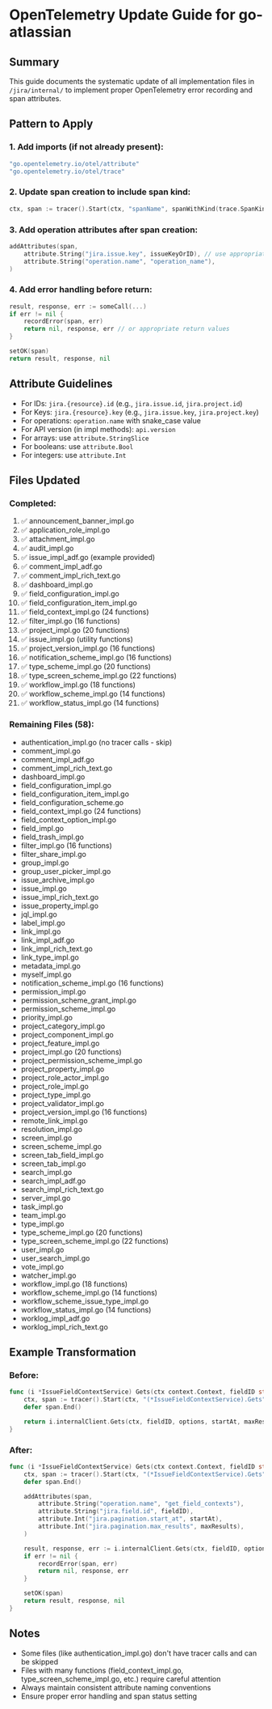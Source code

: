 # OpenTelemetry Update Guide for go-atlassian

## Summary

This guide documents the systematic update of all implementation files in `/jira/internal/` to implement proper OpenTelemetry error recording and span attributes.

## Pattern to Apply

### 1. Add imports (if not already present):
```go
"go.opentelemetry.io/otel/attribute"
"go.opentelemetry.io/otel/trace"
```

### 2. Update span creation to include span kind:
```go
ctx, span := tracer().Start(ctx, "spanName", spanWithKind(trace.SpanKindClient))
```

### 3. Add operation attributes after span creation:
```go
addAttributes(span,
    attribute.String("jira.issue.key", issueKeyOrID), // use appropriate attributes
    attribute.String("operation.name", "operation_name"),
)
```

### 4. Add error handling before return:
```go
result, response, err := someCall(...)
if err != nil {
    recordError(span, err)
    return nil, response, err // or appropriate return values
}

setOK(span)
return result, response, nil
```

## Attribute Guidelines

- For IDs: `jira.{resource}.id` (e.g., `jira.issue.id`, `jira.project.id`)
- For Keys: `jira.{resource}.key` (e.g., `jira.issue.key`, `jira.project.key`)
- For operations: `operation.name` with snake_case value
- For API version (in impl methods): `api.version`
- For arrays: use `attribute.StringSlice`
- For booleans: use `attribute.Bool`
- For integers: use `attribute.Int`

## Files Updated

### Completed:
1. ✅ announcement_banner_impl.go
2. ✅ application_role_impl.go
3. ✅ attachment_impl.go
4. ✅ audit_impl.go
5. ✅ issue_impl_adf.go (example provided)
6. ✅ comment_impl_adf.go
7. ✅ comment_impl_rich_text.go
8. ✅ dashboard_impl.go
9. ✅ field_configuration_impl.go
10. ✅ field_configuration_item_impl.go
11. ✅ field_context_impl.go (24 functions)
12. ✅ filter_impl.go (16 functions)
13. ✅ project_impl.go (20 functions)
14. ✅ issue_impl.go (utility functions)
15. ✅ project_version_impl.go (16 functions)
16. ✅ notification_scheme_impl.go (16 functions)
17. ✅ type_scheme_impl.go (20 functions)
18. ✅ type_screen_scheme_impl.go (22 functions)
19. ✅ workflow_impl.go (18 functions)
20. ✅ workflow_scheme_impl.go (14 functions)
21. ✅ workflow_status_impl.go (14 functions)

### Remaining Files (58):
- authentication_impl.go (no tracer calls - skip)
- comment_impl.go
- comment_impl_adf.go
- comment_impl_rich_text.go
- dashboard_impl.go
- field_configuration_impl.go
- field_configuration_item_impl.go
- field_configuration_scheme.go
- field_context_impl.go (24 functions)
- field_context_option_impl.go
- field_impl.go
- field_trash_impl.go
- filter_impl.go (16 functions)
- filter_share_impl.go
- group_impl.go
- group_user_picker_impl.go
- issue_archive_impl.go
- issue_impl.go
- issue_impl_rich_text.go
- issue_property_impl.go
- jql_impl.go
- label_impl.go
- link_impl.go
- link_impl_adf.go
- link_impl_rich_text.go
- link_type_impl.go
- metadata_impl.go
- myself_impl.go
- notification_scheme_impl.go (16 functions)
- permission_impl.go
- permission_scheme_grant_impl.go
- permission_scheme_impl.go
- priority_impl.go
- project_category_impl.go
- project_component_impl.go
- project_feature_impl.go
- project_impl.go (20 functions)
- project_permission_scheme_impl.go
- project_property_impl.go
- project_role_actor_impl.go
- project_role_impl.go
- project_type_impl.go
- project_validator_impl.go
- project_version_impl.go (16 functions)
- remote_link_impl.go
- resolution_impl.go
- screen_impl.go
- screen_scheme_impl.go
- screen_tab_field_impl.go
- screen_tab_impl.go
- search_impl.go
- search_impl_adf.go
- search_impl_rich_text.go
- server_impl.go
- task_impl.go
- team_impl.go
- type_impl.go
- type_scheme_impl.go (20 functions)
- type_screen_scheme_impl.go (22 functions)
- user_impl.go
- user_search_impl.go
- vote_impl.go
- watcher_impl.go
- workflow_impl.go (18 functions)
- workflow_scheme_impl.go (14 functions)
- workflow_scheme_issue_type_impl.go
- workflow_status_impl.go (14 functions)
- worklog_impl_adf.go
- worklog_impl_rich_text.go

## Example Transformation

### Before:
```go
func (i *IssueFieldContextService) Gets(ctx context.Context, fieldID string, options *model.FieldContextOptionsScheme, startAt, maxResults int) (*model.CustomFieldContextPageScheme, *model.ResponseScheme, error) {
    ctx, span := tracer().Start(ctx, "(*IssueFieldContextService).Gets")
    defer span.End()

    return i.internalClient.Gets(ctx, fieldID, options, startAt, maxResults)
}
```

### After:
```go
func (i *IssueFieldContextService) Gets(ctx context.Context, fieldID string, options *model.FieldContextOptionsScheme, startAt, maxResults int) (*model.CustomFieldContextPageScheme, *model.ResponseScheme, error) {
    ctx, span := tracer().Start(ctx, "(*IssueFieldContextService).Gets", spanWithKind(trace.SpanKindClient))
    defer span.End()

    addAttributes(span,
        attribute.String("operation.name", "get_field_contexts"),
        attribute.String("jira.field.id", fieldID),
        attribute.Int("jira.pagination.start_at", startAt),
        attribute.Int("jira.pagination.max_results", maxResults),
    )

    result, response, err := i.internalClient.Gets(ctx, fieldID, options, startAt, maxResults)
    if err != nil {
        recordError(span, err)
        return nil, response, err
    }

    setOK(span)
    return result, response, nil
}
```

## Notes

- Some files (like authentication_impl.go) don't have tracer calls and can be skipped
- Files with many functions (field_context_impl.go, type_screen_scheme_impl.go, etc.) require careful attention
- Always maintain consistent attribute naming conventions
- Ensure proper error handling and span status setting